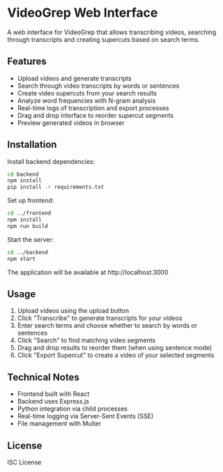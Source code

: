 # VideoGrep Web Interface

A web interface for VideoGrep that allows transcribing videos, searching through transcripts and creating supercuts based on search terms. 

## Features

- Upload videos and generate transcripts
- Search through video transcripts by words or sentences  
- Create video supercuts from your search results
- Analyze word frequencies with N-gram analysis
- Real-time logs of transcription and export processes
- Drag and drop interface to reorder supercut segments
- Preview generated videos in browser

## Installation

Install backend dependencies:
```bash
cd backend
npm install
pip install -r requirements.txt
```
Set up frontend:
```bash
cd ../frontend
npm install
npm run build
```
Start the server:

```bash
cd ../backend
npm start
```
The application will be available at http://localhost:3000

## Usage

1. Upload videos using the upload button
2. Click "Transcribe" to generate transcripts for your videos
3. Enter search terms and choose whether to search by words or sentences
4. Click "Search" to find matching video segments
5. Drag and drop results to reorder them (when using sentence mode)
6. Click "Export Supercut" to create a video of your selected segments

## Technical Notes

- Frontend built with React 
- Backend uses Express.js
- Python integration via child processes
- Real-time logging via Server-Sent Events (SSE)
- File management with Multer

## License
ISC License
